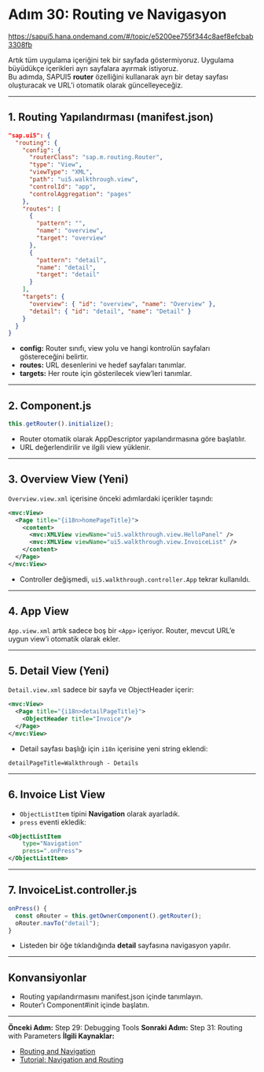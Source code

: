 # Adım 30: Routing ve Navigasyon

https://sapui5.hana.ondemand.com/#/topic/e5200ee755f344c8aef8efcbab3308fb

Artık tüm uygulama içeriğini tek bir sayfada göstermiyoruz. Uygulama büyüdükçe içerikleri ayrı sayfalara ayırmak istiyoruz.  
Bu adımda, SAPUI5 **router** özelliğini kullanarak ayrı bir detay sayfası oluşturacak ve URL’i otomatik olarak güncelleyeceğiz.

---

## 1. Routing Yapılandırması (manifest.json)

```json
"sap.ui5": {
  "routing": {
    "config": {
      "routerClass": "sap.m.routing.Router",
      "type": "View",
      "viewType": "XML",
      "path": "ui5.walkthrough.view",
      "controlId": "app",
      "controlAggregation": "pages"
    },
    "routes": [
      {
        "pattern": "",
        "name": "overview",
        "target": "overview"
      },
      {
        "pattern": "detail",
        "name": "detail",
        "target": "detail"
      }
    ],
    "targets": {
      "overview": { "id": "overview", "name": "Overview" },
      "detail": { "id": "detail", "name": "Detail" }
    }
  }
}
````

* **config:** Router sınıfı, view yolu ve hangi kontrolün sayfaları göstereceğini belirtir.
* **routes:** URL desenlerini ve hedef sayfaları tanımlar.
* **targets:** Her route için gösterilecek view’leri tanımlar.

---

## 2. Component.js

```javascript
this.getRouter().initialize();
```

* Router otomatik olarak AppDescriptor yapılandırmasına göre başlatılır.
* URL değerlendirilir ve ilgili view yüklenir.

---

## 3. Overview View (Yeni)

`Overview.view.xml` içerisine önceki adımlardaki içerikler taşındı:

```xml
<mvc:View>
  <Page title="{i18n>homePageTitle}">
    <content>
      <mvc:XMLView viewName="ui5.walkthrough.view.HelloPanel" />
      <mvc:XMLView viewName="ui5.walkthrough.view.InvoiceList" />
    </content>
  </Page>
</mvc:View>
```

* Controller değişmedi, `ui5.walkthrough.controller.App` tekrar kullanıldı.

---

## 4. App View

`App.view.xml` artık sadece boş bir `<App>` içeriyor. Router, mevcut URL’e uygun view’i otomatik olarak ekler.

---

## 5. Detail View (Yeni)

`Detail.view.xml` sadece bir sayfa ve ObjectHeader içerir:

```xml
<mvc:View>
  <Page title="{i18n>detailPageTitle}">
    <ObjectHeader title="Invoice"/>
  </Page>
</mvc:View>
```

* Detail sayfası başlığı için `i18n` içerisine yeni string eklendi:

```
detailPageTitle=Walkthrough - Details
```

---

## 6. Invoice List View

* `ObjectListItem` tipini **Navigation** olarak ayarladık.
* `press` eventi ekledik:

```xml
<ObjectListItem
    type="Navigation"
    press=".onPress">
</ObjectListItem>
```

---

## 7. InvoiceList.controller.js

```javascript
onPress() {
  const oRouter = this.getOwnerComponent().getRouter();
  oRouter.navTo("detail");
}
```

* Listeden bir öğe tıklandığında **detail** sayfasına navigasyon yapılır.

---

## Konvansiyonlar

* Routing yapılandırmasını manifest.json içinde tanımlayın.
* Router’ı Component#init içinde başlatın.

---

**Önceki Adım:** Step 29: Debugging Tools
**Sonraki Adım:** Step 31: Routing with Parameters
**İlgili Kaynaklar:**

* [Routing and Navigation](https://sapui5.hana.ondemand.com/#/topic/…)
* [Tutorial: Navigation and Routing](https://sapui5.hana.ondemand.com/#/topic/…)

```

